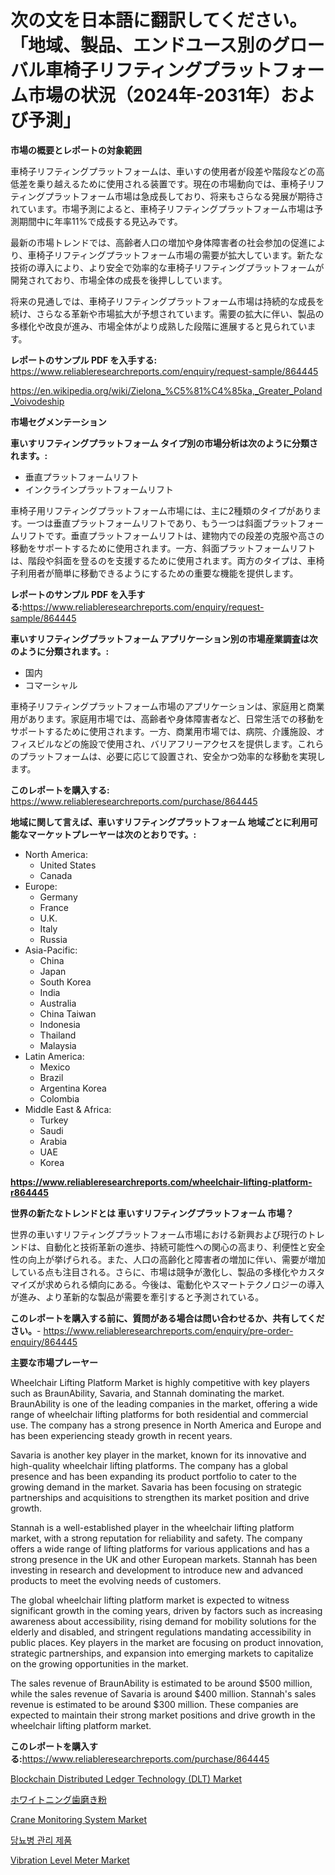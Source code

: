 <p><h1>次の文を日本語に翻訳してください。「地域、製品、エンドユース別のグローバル車椅子リフティングプラットフォーム市場の状況（2024年-2031年）および予測」</h1></p><p><strong>市場の概要とレポートの対象範囲</strong></p>
<p><p>車椅子リフティングプラットフォームは、車いすの使用者が段差や階段などの高低差を乗り越えるために使用される装置です。現在の市場動向では、車椅子リフティングプラットフォーム市場は急成長しており、将来もさらなる発展が期待されています。市場予測によると、車椅子リフティングプラットフォーム市場は予測期間中に年率11%で成長する見込みです。</p><p>最新の市場トレンドでは、高齢者人口の増加や身体障害者の社会参加の促進により、車椅子リフティングプラットフォーム市場の需要が拡大しています。新たな技術の導入により、より安全で効率的な車椅子リフティングプラットフォームが開発されており、市場全体の成長を後押ししています。</p><p>将来の見通しでは、車椅子リフティングプラットフォーム市場は持続的な成長を続け、さらなる革新や市場拡大が予想されています。需要の拡大に伴い、製品の多様化や改良が進み、市場全体がより成熟した段階に進展すると見られています。</p></p>
<p><strong>レポートのサンプル PDF を入手する:</strong> <a href="https://www.reliableresearchreports.com/enquiry/request-sample/864445">https://www.reliableresearchreports.com/enquiry/request-sample/864445</a></p>
<p><a href="https://en.wikipedia.org/wiki/Zielona_%C5%81%C4%85ka,_Greater_Poland_Voivodeship">https://en.wikipedia.org/wiki/Zielona_%C5%81%C4%85ka,_Greater_Poland_Voivodeship</a></p>
<p><strong>市場セグメンテーション</strong></p>
<p><strong>車いすリフティングプラットフォーム タイプ別の市場分析は次のように分類されます。:</strong></p>
<p><ul><li>垂直プラットフォームリフト</li><li>インクラインプラットフォームリフト</li></ul></p>
<p><p>車椅子用リフティングプラットフォーム市場には、主に2種類のタイプがあります。一つは垂直プラットフォームリフトであり、もう一つは斜面プラットフォームリフトです。垂直プラットフォームリフトは、建物内での段差の克服や高さの移動をサポートするために使用されます。一方、斜面プラットフォームリフトは、階段や斜面を登るのを支援するために使用されます。両方のタイプは、車椅子利用者が簡単に移動できるようにするための重要な機能を提供します。</p></p>
<p><strong>レポートのサンプル PDF を入手する:</strong><a href="https://www.reliableresearchreports.com/enquiry/request-sample/864445">https://www.reliableresearchreports.com/enquiry/request-sample/864445</a></p>
<p><strong> 車いすリフティングプラットフォーム アプリケーション別の市場産業調査は次のように分類されます。:</strong></p>
<p><ul><li>国内</li><li>コマーシャル</li></ul></p>
<p><p>車椅子リフティングプラットフォーム市場のアプリケーションは、家庭用と商業用があります。家庭用市場では、高齢者や身体障害者など、日常生活での移動をサポートするために使用されます。一方、商業用市場では、病院、介護施設、オフィスビルなどの施設で使用され、バリアフリーアクセスを提供します。これらのプラットフォームは、必要に応じて設置され、安全かつ効率的な移動を実現します。</p></p>
<p><strong>このレポートを購入する:</strong> <a href="https://www.reliableresearchreports.com/purchase/864445">https://www.reliableresearchreports.com/purchase/864445</a></p>
<p><strong>地域に関して言えば、車いすリフティングプラットフォーム 地域ごとに利用可能なマーケットプレーヤーは次のとおりです。:</strong></p>
<p><ul>
    <li>
        North America:
        <ul>
            <li>United States</li>
            <li>Canada</li>
        </ul>
    </li>
    <li>
        Europe:
        <ul>
            <li>Germany</li>
            <li>France</li>
            <li>U.K.</li>
            <li>Italy</li>
            <li>Russia</li>
        </ul>
    </li>
    <li>
        Asia-Pacific:
        <ul>
            <li>China</li>
            <li>Japan</li>
            <li>South Korea</li>
            <li>India</li>
            <li>Australia</li>
            <li>China Taiwan</li>
            <li>Indonesia</li>
            <li>Thailand</li>
            <li>Malaysia</li>
        </ul>
    </li>
    <li>
        Latin America:
        <ul>
            <li>Mexico</li>
            <li>Brazil</li>
            <li>Argentina Korea</li>
            <li>Colombia</li>
        </ul>
    </li>
    <li>
        Middle East & Africa:
        <ul>
            <li>Turkey</li>
            <li>Saudi</li>
            <li>Arabia</li>
            <li>UAE</li>
            <li>Korea</li>
        </ul>
    </li>
    </ul></p>
<p><strong><a href="https://www.reliableresearchreports.com/wheelchair-lifting-platform-r864445">https://www.reliableresearchreports.com/wheelchair-lifting-platform-r864445</a></strong></p>
<p><strong>世界の新たなトレンドとは 車いすリフティングプラットフォーム 市場？</strong></p>
<p><p>世界の車いすリフティングプラットフォーム市場における新興および現行のトレンドは、自動化と技術革新の進歩、持続可能性への関心の高まり、利便性と安全性の向上が挙げられる。また、人口の高齢化と障害者の増加に伴い、需要が増加している点も注目される。さらに、市場は競争が激化し、製品の多様化やカスタマイズが求められる傾向にある。今後は、電動化やスマートテクノロジーの導入が進み、より革新的な製品が需要を牽引すると予測されている。</p></p>
<p><strong>このレポートを購入する前に、質問がある場合は問い合わせるか、共有してください。</strong>- <a href="https://www.reliableresearchreports.com/enquiry/pre-order-enquiry/864445">https://www.reliableresearchreports.com/enquiry/pre-order-enquiry/864445</a></p>
<p><strong>主要な市場プレーヤー</strong></p>
<p><p>Wheelchair Lifting Platform Market is highly competitive with key players such as BraunAbility, Savaria, and Stannah dominating the market. BraunAbility is one of the leading companies in the market, offering a wide range of wheelchair lifting platforms for both residential and commercial use. The company has a strong presence in North America and Europe and has been experiencing steady growth in recent years.</p><p>Savaria is another key player in the market, known for its innovative and high-quality wheelchair lifting platforms. The company has a global presence and has been expanding its product portfolio to cater to the growing demand in the market. Savaria has been focusing on strategic partnerships and acquisitions to strengthen its market position and drive growth.</p><p>Stannah is a well-established player in the wheelchair lifting platform market, with a strong reputation for reliability and safety. The company offers a wide range of lifting platforms for various applications and has a strong presence in the UK and other European markets. Stannah has been investing in research and development to introduce new and advanced products to meet the evolving needs of customers.</p><p>The global wheelchair lifting platform market is expected to witness significant growth in the coming years, driven by factors such as increasing awareness about accessibility, rising demand for mobility solutions for the elderly and disabled, and stringent regulations mandating accessibility in public places. Key players in the market are focusing on product innovation, strategic partnerships, and expansion into emerging markets to capitalize on the growing opportunities in the market.</p><p>The sales revenue of BraunAbility is estimated to be around $500 million, while the sales revenue of Savaria is around $400 million. Stannah's sales revenue is estimated to be around $300 million. These companies are expected to maintain their strong market positions and drive growth in the wheelchair lifting platform market.</p></p>
<p><strong>このレポートを購入する:</strong><a href="https://www.reliableresearchreports.com/purchase/864445">https://www.reliableresearchreports.com/purchase/864445</a></p>
<p><p><a href="https://medium.com/@luke.wilson7856/global-blockchain-distributed-ledger-technology-dlt-market-trends-insights-into-growth-fc5b7a2d27db">Blockchain Distributed Ledger Technology (DLT) Market</a></p><p><a href="https://github.com/TerrellConn/Market-Research-Report-List-2/blob/main/868813945649.md">ホワイトニング歯磨き粉</a></p><p><a href="https://github.com/arionmp/Market-Research-Report-List-4/blob/main/crane-monitoring-system-market.md">Crane Monitoring System Market</a></p><p><a href="https://github.com/shampaakter36/Market-Research-Report-List-2/blob/main/855349957908.md">당뇨병 관리 제품</a></p><p><a href="https://www.linkedin.com/pulse/vibration-level-meter-market-size-type-single-channelmulti-g62cc">Vibration Level Meter Market</a></p></p>